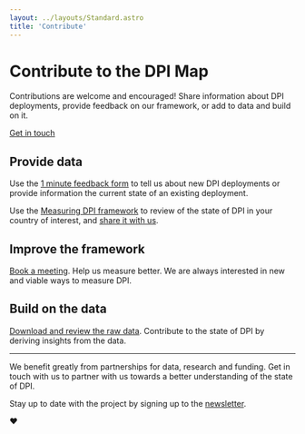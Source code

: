 ```yaml
---
layout: ../layouts/Standard.astro
title: 'Contribute'
---
```


# Contribute to the DPI Map

Contributions are welcome and encouraged! Share information about DPI deployments, provide feedback on our framework, or add to data and build on it.

<div class="text-center py-4">
  <a href="https://forms.gle/k3zqfXVENMbpsKDp7" class="button-blue">
    Get in touch
  </a>
</div>

## Provide data

Use the [1 minute feedback form](https://forms.gle/k3zqfXVENMbpsKDp7) to tell us about new DPI deployments or provide information the current state of an existing deployment.

Use the [Measuring DPI framework](https://docs.google.com/spreadsheets/d/1-G3Jmo85tABaBLyg1UPXtzUKK8NK3VH4/edit?usp=sharing&ouid=109666902899934821981&rtpof=true&sd=true) to review of the state of DPI in your country of interest, and [share it with us](https://forms.gle/k3zqfXVENMbpsKDp7).

## Improve the framework

[Book a meeting](https://calendly.com/ucbvkra-ucl/dpimap). Help us measure better. We are always interested in new and viable ways to measure DPI.

## Build on the data

[Download and review the raw data](/data). Contribute to the state of DPI by deriving insights from the data.


---

We benefit greatly from partnerships for data, research and funding. Get in touch with us to partner with us towards a better understanding of the state of DPI.

Stay up to date with the project by signing up to the [newsletter](https://forms.gle/dhoXGR9M6fVAoDKt7).

<div class="text-center py-8">
❤️
</div>